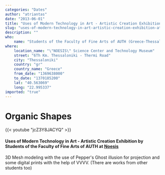 ```yaml
---
categories: "Dates"
author: "atriantas"
date: "2013-06-01"
title: "Uses of Modern Technology in Art - Artistic Creation Exhibition at Noesis"
slug: "uses-of-modern-technology-in-art-artistic-creation-exhibition-at-noesis"
description: ""
who: 
    name: "Students of the Faculty of Fine Arts of AUTH (Greece-Thessaloniki)"
where: 
    location_name: "\"NOESIS\" Science Center and Technology Museum"
    street: "6Th Km. Thessaloniki - Thermi Road"
    city: "Thessaloniki"
    country: "gr"
    country_name: "Greece"
    from_date: "1369638000"
    to_date: "1370185200"
    lat: "40.563069"
    long: "22.995337"
imported: "true"
---
```



#  Organic Shapes 
{{< youtube "jcZ3Y8JACYQ" >}}

####  Uses of Modern Technology in Art - Artistic Creation Exhibition by Students of the Faculty of Fine Arts of AUTH at [Noesis](http://www.noesis.edu.gr/index.php?action=article_firstPage&pageTitle=art-technology)
3D Mesh modeling with the use of Pepper's Ghost illusion for projection and some digital prints with the help of VVVV.
(There are works from other students too)